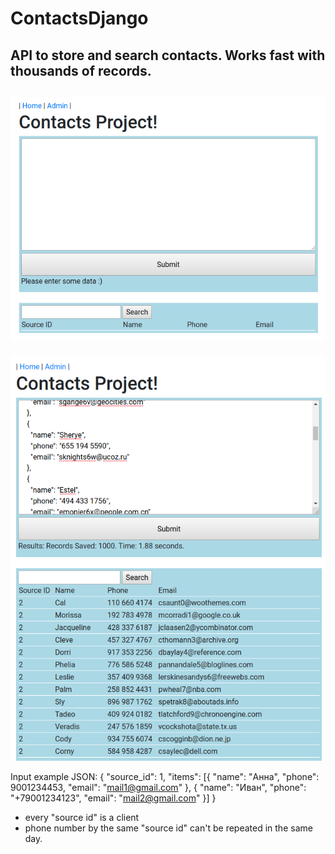 # ContactsDjango
API to store and search contacts. Works fast with thousands of records.
--------------------------
![Alt text](https://github.com/Hassan-Mallah/ContactsDjango/blob/master/Screenshot1.png)
--------------------------
![Alt text](https://github.com/Hassan-Mallah/ContactsDjango/blob/master/Screenshot.png)

Input example JSON:
{
	"source_id": 1,
	"items": [{
		"name": "Анна",
		"phone": 9001234453,
		"email": "mail1@gmail.com"
	}, {
		"name": "Иван",
		"phone": "+79001234123",
		"email": "mail2@gmail.com"
	}]
} 
- every "source id" is a client
- phone number by the same "source id" can't be repeated in the same day.
